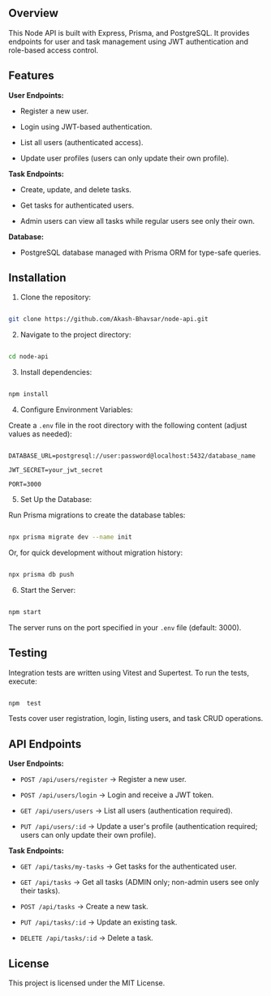 


## Overview

This Node API is built with Express, Prisma, and PostgreSQL. It provides endpoints for user and task management using JWT authentication and role-based access control.

## Features

**User Endpoints:**

- Register a new user.

- Login using JWT-based authentication.

- List all users (authenticated access).

- Update user profiles (users can only update their own profile).

**Task Endpoints:**

- Create, update, and delete tasks.

- Get tasks for authenticated users.

- Admin users can view all tasks while regular users see only their own.

**Database:**

- PostgreSQL database managed with Prisma ORM for type-safe queries.

## Installation

1. Clone the repository:

```bash

git clone https://github.com/Akash-Bhavsar/node-api.git

```

2. Navigate to the project directory:
```bash

cd node-api

```

3. Install dependencies:

  

```bash

npm install

```

4. Configure Environment Variables:

  
Create a `.env` file in the root directory with the following content (adjust values as needed):

```

DATABASE_URL=postgresql://user:password@localhost:5432/database_name

JWT_SECRET=your_jwt_secret

PORT=3000

```

5. Set Up the Database:

Run Prisma migrations to create the database tables:

  

```bash

npx prisma migrate dev --name init

```


Or, for quick development without migration history:

```bash

npx prisma db push

```

6. Start the Server:

  

```bash

npm start

```

The server runs on the port specified in your `.env` file (default: 3000).

## Testing

Integration tests are written using Vitest and Supertest. To run the tests, execute:

```bash

npm  test

```

Tests cover user registration, login, listing users, and task CRUD operations.

## API Endpoints

**User Endpoints:**

-  `POST /api/users/register` -> Register a new user.

-  `POST /api/users/login` -> Login and receive a JWT token.

-  `GET /api/users/users` -> List all users (authentication required).

-  `PUT /api/users/:id` -> Update a user's profile (authentication required; users can only update their own profile).

**Task Endpoints:**

-  `GET /api/tasks/my-tasks` -> Get tasks for the authenticated user.

-  `GET /api/tasks` -> Get all tasks (ADMIN only; non-admin users see only their tasks).

-  `POST /api/tasks` -> Create a new task.

-  `PUT /api/tasks/:id` -> Update an existing task.

-  `DELETE /api/tasks/:id` -> Delete a task.

## License

This project is licensed under the MIT License.
